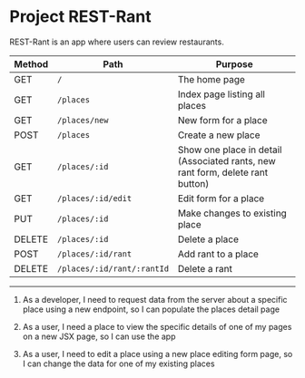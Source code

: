 # Project REST-Rant

REST-Rant is an app where users can review restaurants.

| Method | Path | Purpose |
| ------ | ------------------------------------- | ----------------------------- |
| GET | `/` | The home page |
| GET | `/places` | Index page listing all places |
| GET | `/places/new` | New form for a place |
| POST | `/places` | Create a new place |
| GET | `/places/:id` | Show one place in detail (Associated rants, new rant form, delete rant button) |
| GET | `/places/:id/edit` | Edit form for a place |
| PUT | `/places/:id` | Make changes to existing place |
| DELETE | `/places/:id` | Delete a place |
| POST | `/places/:id/rant` | Add rant to a place |
| DELETE | `/places/:id/rant/:rantId` | Delete a rant |

---

1. As a developer, I need to request data from the server about a specific place using a new endpoint, so I can populate the places detail page

2. As a user, I need a place to view the specific details of one of my pages on a new JSX page, so I can use the app

3. As a user, I need to edit a place using a new place editing form page, so I can change the data for one of my existing places